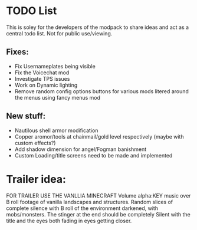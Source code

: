 # TODO List
This is soley for the developers of the modpack to share ideas and act as a central todo list. Not for public use/viewing.
 ##  Fixes:
  - Fix Usernameplates being visible
  - Fix the Voicechat mod
  - Investigate TPS issues
  - Work on Dynamic lighting
  - Remove random config options buttons for various mods litered around the menus using fancy menus mod
   
 ## New stuff:
  - Nautilous shell armor modification
  - Copper aromor/tools at chainmail/gold level respectively (maybe with custom effects?)
  - Add shadow dimension for angel/Fogman banishment
  - Custom Loading/title screens need to be made and implemented

# Trailer idea:
 FOR TRAILER USE THE VANLLIA MINECRAFT Volume alpha:KEY music over B roll footage of vanilla landscapes and structures. 
 Random slices of complete silence with B roll of the environment darkened, with mobs/monsters.
 The stinger at the end should be completely Silent with the title and the eyes both fading in eyes getting closer.
